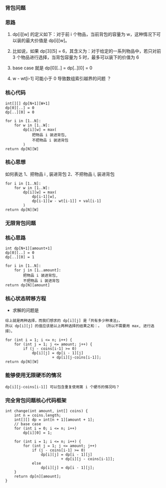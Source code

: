 ### 背包问题

### 思路

1. dp[i][w] 的定义如下：对于前 i 个物品，当前背包的容量为 w，这种情况下可以装的最大价值是 dp[i][w]。

2. 比如说，如果 dp[3][5] = 6，其含义为：对于给定的一系列物品中，若只对前 3 个物品进行选择，当背包容量为 5 时，最多可以装下的价值为 6

3. base case 就是 dp[0][..] = dp[..][0] = 0

4. w - wt[i-1] 可能小于 0 导致数组索引越界的问题 ？


### 核心代码

```
int[][] dp[N+1][W+1]
dp[0][..] = 0
dp[..][0] = 0

for i in [1..N]:
    for w in [1..W]:
        dp[i][w] = max(
            把物品 i 装进背包,
            不把物品 i 装进背包
        )
return dp[N][W]
```

### 核心思想
如何表达
1、把物品 i , 装进背包
2、不把物品 i, 装进背包

```
for i in [1..N]:
    for w in [1..W]:
        dp[i][w] = max(
            dp[i-1][w],
            dp[i-1][w - wt[i-1]] + val[i-1]
        )
return dp[N][W]
```

### 无限背包问题

### 核心思路

```
int dp[N+1][amount+1]
dp[0][..] = 0
dp[..][0] = 1

for i in [1..N]:
    for j in [1..amount]:
        把物品 i 装进背包,
        不把物品 i 装进背包
return dp[N][amount]
```

### 核心状态转移方程

- 求解的问题是

```
综上就是两种选择，而我们想求的 dp[i][j] 是「共有多少种凑法」，
所以 dp[i][j] 的值应该是以上两种选择的结果之和：。 （所以不需要用 max, 进行选择）。
```

```
for (int i = 1; i <= n; i++) {
    for (int j = 1; j <= amount; j++) {
        if (j - coins[i-1] >= 0)
            dp[i][j] = dp[i - 1][j] 
                     + dp[i][j-coins[i-1]];   
return dp[N][W]
```

### 能够使用无限硬币的情况

```
dp[i][j-coins[i-1]] 可以包含重复使用第 i 个硬币的情况吗？
```

### 完全背包问题核心代码框架

```
int change(int amount, int[] coins) {
    int n = coins.length;
    int[][] dp = int[n + 1][amount + 1];
    // base case
    for (int i = 0; i <= n; i++) 
        dp[i][0] = 1;

    for (int i = 1; i <= n; i++) {
        for (int j = 1; j <= amount; j++)
            if (j - coins[i-1] >= 0)
                dp[i][j] = dp[i - 1][j] 
                         + dp[i][j - coins[i-1]];
            else 
                dp[i][j] = dp[i - 1][j];
    }
    return dp[n][amount];
}
```